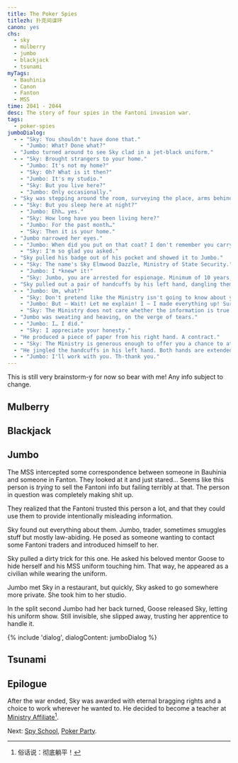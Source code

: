 ```yaml
---
title: The Poker Spies
titlezh: 扑克间谍环
canon: yes
chs:
  - sky
  - mulberry
  - jumbo
  - blackjack
  - tsunami
myTags:
  - Bauhinia
  - Canon
  - Fanton
  - MSS
time: 2041 - 2044
desc: The story of four spies in the Fantoni invasion war.
tags:
  - poker-spies
jumboDialog:
  - - "Sky: You shouldn't have done that."
    - "Jumbo: What? Done what?"
  - "Jumbo turned around to see Sky clad in a jet-black uniform."
  - - "Sky: Brought strangers to your home."
    - "Jumbo: It's not my home?"
    - "Sky: Oh? What is it then?"
    - "Jumbo: It's my studio."
    - "Sky: But you live here?"
    - "Jumbo: Only occasionally."
  - "Sky was stepping around the room, surveying the place, arms behind his back."
  - - "Sky: But you sleep here at night?"
    - "Jumbo: Ehh… yes."
    - "Sky: How long have you been living here?"
    - "Jumbo: For the past month…"
    - "Sky: Then it is your home."
  - "Jumbo narrowed her eyes."
  - - "Jumbo: When did you put on that coat? I don't remember you carrying it. And it kind of looks like a government uniform?"
    - "Sky: I'm so glad you asked."
  - "Sky pulled his badge out of his pocket and showed it to Jumbo."
  - - "Sky: The name's Sky Elmwood Dazzle, Ministry of State Security."
    - "Jumbo: I *knew* it!"
    - "Sky: Jumbo, you are arrested for espionage. Minimum of 10 years, up to the death penalty."
  - "Sky pulled out a pair of handcuffs by his left hand, dangling them in front of Jumbo."
  - - "Jumbo: Um, what?"
    - "Sky: Don't pretend like the Ministry isn't going to know about your correspondence with the enemy."
    - "Jumbo: But — Wait! Let me explain! I — I made everything up! Surely you know that? I never gave them real information! I was — I was *intentionally* misleading them for the benefit of Bauhinia!"
    - "Sky: The Ministry does not care whether the information is true or false. The Ministry only cares about whether you did it. Did you, or did you not?"
  - "Jumbo was sweating and heaving, on the verge of tears."
  - - "Jumbo: I… I did."
    - "Sky: I appreciate your honesty."
  - "He produced a piece of paper from his right hand. A contract."
  - - "Sky: The Ministry is generous enough to offer you a chance to atone for your crimes, and even receive merit. Come work with us. Or…"
  - "He jingled the handcuffs in his left hand. Both hands are extended towards Jumbo. She swallowed."
  - - "Jumbo: I'll work with you. Th-thank you."
---
```


<link rel="stylesheet" href="/css/dialog.css"/>

This is still very brainstorm-y for now so bear with me! Any info subject to change.

## Mulberry

## Blackjack

## Jumbo

The MSS intercepted some correspondence between someone in Bauhinia and someone in Fanton. They looked at it and just stared… Seems like this person is *trying* to sell the Fantoni info but failing terribly at that. The person in question was completely making shit up.

They realized that the Fantoni trusted this person a lot, and that they could use them to provide intentionally misleading information.

Sky found out everything about them. Jumbo, trader, sometimes smuggles stuff but mostly law-abiding. He posed as someone wanting to contact some Fantoni traders and introduced himself to her.

Sky pulled a dirty trick for this one. He asked his beloved mentor Goose to hide herself and his MSS uniform touching him. That way, he appeared as a civilian while wearing the uniform.

Jumbo met Sky in a restaurant, but quickly, Sky asked to go somewhere more private. She took him to her studio.

In the split second Jumbo had her back turned, Goose released Sky, letting his uniform show. Still invisible, she slipped away, trusting her apprentice to handle it.

{% include 'dialog', dialogContent: jumboDialog %}

## Tsunami

## Epilogue

After the war ended, Sky was awarded with eternal bragging rights and a choice to work wherever he wanted to. He decided to become a teacher at [Ministry Affiliate](/world/bauhinia/ministry-affiliate/)[^1].

Next: [Spy School](/spy-school/), [Poker Party](/poker-party/).

[^1]: 俗话说：彻底躺平！
